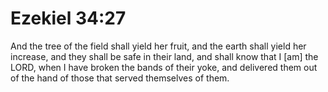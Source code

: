 # Ezekiel 34:27

And the tree of the field shall yield her fruit, and the earth shall yield her increase, and they shall be safe in their land, and shall know that I [am] the LORD, when I have broken the bands of their yoke, and delivered them out of the hand of those that served themselves of them.